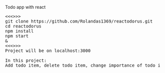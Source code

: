 Todo app with react
<pre>
<<<<copy this lines to terminal and patle them all>>>>
git clone https://github.com/Rolandas1369/reactodorus.git 
cd reactodorus 
npm install
npm start
&
<<<>>>
Project will be on localhost:3000

In this project:
Add todo item, delete todo item, change importance of todo item by adding important value to item, strike out item by adding class to css

</pre>
